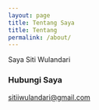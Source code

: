 ```yaml
---
layout: page
title: Tentang Saya
title: Tentang 
permalink: /about/
---
```


Saya Siti Wulandari 

### Hubungi Saya

[sitiiwulandari@gmail.com](mailto:sitiiwulandari@gmail.com)
